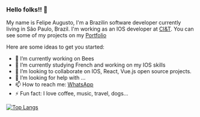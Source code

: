### Hello folks!!  👋

My name is Felipe Augusto, I'm a Brazilin software developer currently living in São Paulo, Brazil.
I'm working as an IOS developer at [CI&T](https://ciandt.com/br/pt-br). 
You can see some of my projects on my [Portfolio](https://www.felipas.com)

Here are some ideas to get you started:

- 🔭 I’m currently working on Bees
- 🌱 I’m currently studying French and working on my IOS skills 
- 👯 I’m looking to collaborate on IOS, React, Vue.js open source projects.
- 🤔 I’m looking for help with ...
- 📫 How to reach me: [WhatsApp](https://api.whatsapp.com/send?phone=5515996907676)
- ⚡ Fun fact: I love coffee, music, travel, dogs... 


[![Top Langs](https://github-readme-stats.vercel.app/api/top-langs/?username=Felipaugsts)](https://github.com/Felipaugsts/github-readme-stats)
